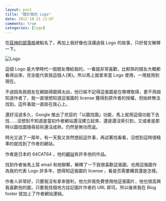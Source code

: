 ```yaml
---
layout: post
title: "關於我的 Logo"
date: 2012-10-21 11:07
comments: true
categories: [logo]
---
```


在[莊神的部落格](http://kvzhuang.blogspot.tw/2012/10/logo.html)被點名了，再加上我好像也沒講過我 Logo 的故事，只好發文解釋一下。

![Logo](http://www.loftwork.com/lw-content/users/8399/21a7cb1c760942198a0ace0efe362e78.gif)
<!--more-->

這個 Logo 是大學時代一個朋友傳給我的，一看就非常喜歡，比較熟的朋友大概都看得出來，完全能代表我這個人(笑)。所以馬上就拿來當 Logo 使用，一用就用到現在。

不過因為我朋友在網路掃圖掃太凶，他已經不記得這張圖是在哪裡取得，更不用說知道作者了，我一直很想知道這張圖的 license 獲得到原作者的授權，但始終無法找到，這件事就一直掛在我心上。

還好沒過多久，Google 推出了兇惡的「以圖找圖」功能，馬上就用這個功能下去找......沒想到不知道是當初作者網站還沒建立起來、還是還沒索引到，又或者是那時以圖找圖搜尋技術還沒成熟，仍然是無功而返。

時光又過了一兩年，有一天我又突然想起這件事，再試著找看看，沒想到這時很精準的就找到了作者的網站。

作者是日本的 64CAT64 ，他的[網站](http://www.loftwork.com/portfolios/mushi/profile)有許多他的作品。

找到作者後馬上寫 email 和他聯繫，解釋了一下我很喜歡這張圖，也用這張圖作為我的代表 Logo 許多年，想得知這張圖的 license ，看是否需要購買還是怎樣。

作者人非常好，只要我沒有拿來營利，他允許我免費使用他這張圖片，他也很高興我喜歡他的圖，只要我找個地方註記圖片作者的 URL 即可。所以後來我在 Blog footer 就加上了作者網站連結。
